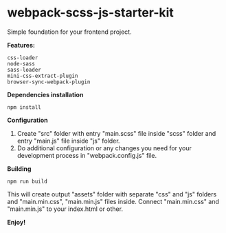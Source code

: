 # webpack-scss-js-starter-kit  

Simple foundation for your frontend project.

**Features:**

    css-loader
    node-sass
    sass-loader
    mini-css-extract-plugin
    browser-sync-webpack-plugin
    
 **Dependencies installation**
 
    npm install
 
 **Configuration**
 
 1. Create "src" folder with entry "main.scss" file inside "scss" folder and entry "main.js" file inside "js" folder.
 2. Do additional configuration or any changes you need for your development process in "webpack.config.js" file.
 
 **Building**

    npm run build 
  
 This will create output "assets" folder with separate "css" and "js" folders and "main.min.css", "main.min.js" files inside.
 Connect "main.min.css" and "main.min.js" to your index.html or other. 
    
**Enjoy!**  